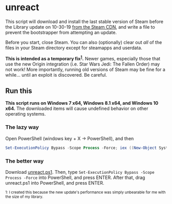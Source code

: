 # unreact
This script will download and install the last stable version of Steam before the Library update on 10-30-19 [from the Steam CDN](https://github.com/antigravities/unreact/blob/master/unreact.ps1#L73), and write a file to prevent the bootstrapper from attempting an update.

Before you start, close Steam. You can also (optionally) clear out *all* of the files in your Steam directory except for steamapps and userdata.

**This is intended as a temporary fix<sup><a href="#footnote-1">1</a></sup>.** Newer games, especially those that use the new Origin integration (i.e. Star Wars Jedi: The Fallen Order) may not work! More importantly, running old versions of Steam may be fine for a while... until an exploit is discovered. Be careful.

## Run this
**This script runs on Windows 7 x64, Windows 8.1 x64, and Windows 10 x64.** The downloaded items will cause undefined behavior on other operating systems.

### The lazy way
Open PowerShell (windows key + X -> PowerShell), and then
```powershell
Set-ExecutionPolicy Bypass -Scope Process -Force; iex ((New-Object System.Net.WebClient).DownloadString('https://raw.githubusercontent.com/antigravities/unreact/master/unreact.ps1'))
```
### The better way
Download [unreact.ps1](https://raw.githubusercontent.com/antigravities/unreact/master/unreact.ps1). Then, type `Set-ExecutionPolicy Bypass -Scope Process -Force` into PowerShell, and press ENTER. After that, drag unreact.ps1 into PowerShell, and press ENTER.

<sup><a id="footnote-1">1: I created this because the new update's performance was simply unbearable for me with the size of my library.</a></sup>
